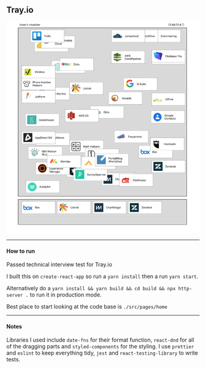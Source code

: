 Tray.io
------

![preview](preview.png)

---
#### How to run

Passed technical interview test for Tray.io

I built this on `create-react-app` so run a `yarn install` then a run `yarn start`.

Alternatively do a `yarn install && yarn build && cd build && npx http-server .` to run it in production mode.

Best place to start looking at the code base is `./src/pages/home`

---
#### Notes
Libraries I used include `date-fns` for their format function, `react-dnd` for all of the dragging parts and `styled-components` for the styling. I use `prettier` and `eslint` to keep everything tidy, `jest` and `react-testing-library` to write tests.
